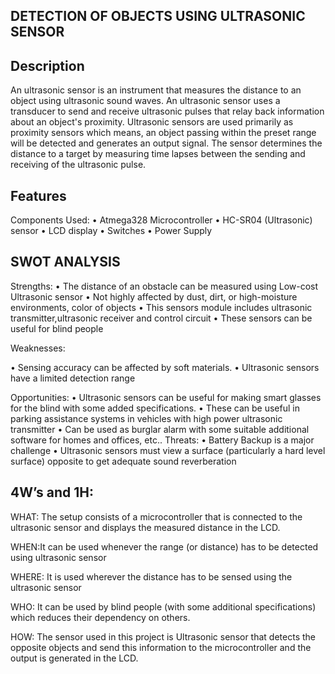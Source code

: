 ## DETECTION OF OBJECTS USING ULTRASONIC SENSOR

## Description
An ultrasonic sensor is an instrument that measures the distance to an object using ultrasonic sound waves. An ultrasonic sensor uses a transducer to send and receive ultrasonic pulses that relay back information about an object's proximity. Ultrasonic sensors are used primarily as proximity sensors which means, an object passing within the preset range will be detected and generates an output signal. The sensor determines the distance to a target by measuring time lapses between the sending and receiving of the ultrasonic pulse.

## Features
Components Used:
•	Atmega328 Microcontroller
•	HC-SR04 (Ultrasonic) sensor
•	LCD display
•	Switches
•	Power Supply


## SWOT ANALYSIS
Strengths:
•	The distance of an obstacle can be measured using Low-cost Ultrasonic sensor
•	Not highly affected by dust, dirt, or high-moisture environments, color of objects
•	This sensors module includes ultrasonic transmitter,ultrasonic receiver and control circuit
•	These sensors can be useful for blind people


Weaknesses:
       
•	Sensing accuracy can be affected by soft materials.
•	Ultrasonic sensors have a limited detection range

Opportunities:
•	Ultrasonic sensors can be useful for making smart glasses for the blind with some added specifications.
•	These can be useful in parking assistance systems in vehicles with high power ultrasonic transmitter
•	 Can be used as burglar alarm with some suitable additional software for homes and offices, etc..
Threats:
•	Battery Backup is a major challenge
•	Ultrasonic sensors must view a surface (particularly a hard level surface) opposite to get adequate sound reverberation



## 4W’s and 1H:
WHAT:
The setup consists of a microcontroller that is connected to the ultrasonic sensor and displays the measured distance in the LCD.

WHEN:It can be used whenever the range (or distance) has to be detected using ultrasonic sensor

WHERE: It is used wherever the distance has to be sensed using the ultrasonic sensor

WHO: It can be used by blind people (with some additional specifications) which reduces their dependency on others.

HOW: The sensor used in this project is Ultrasonic sensor that detects the opposite objects and send this information to the microcontroller and the output is generated in the LCD.
